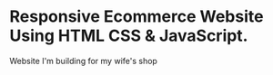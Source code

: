 # Responsive Ecommerce Website Using HTML CSS & JavaScript.

Website I'm building for my wife's shop